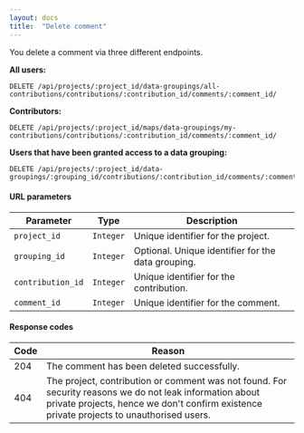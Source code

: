 ```yaml
---
layout: docs
title:  "Delete comment"
---
```


You delete a comment via three different endpoints.

**All users:**

``````
DELETE /api/projects/:project_id/data-groupings/all-contributions/contributions/:contribution_id/comments/:comment_id/
``````

**Contributors:**

``````
DELETE /api/projects/:project_id/maps/data-groupings/my-contributions/contributions/:contribution_id/comments/:comment_id/
``````

**Users that have been granted access to a data grouping:**

``````
DELETE /api/projects/:project_id/data-groupings/:grouping_id/contributions/:contribution_id/comments/:comment_id/
``````

#### URL parameters

Parameter         | Type        | Description
------------------|-------------|--------------------------------------
`project_id`      | `Integer`   | Unique identifier for the project.
`grouping_id`     | `Integer`   | Optional. Unique identifier for the data grouping.
`contribution_id` | `Integer`   | Unique identifier for the contribution.
`comment_id`      | `Integer`   | Unique identifier for the comment.

#### Response codes

Code  |  Reason
------|-----------------------------------------
 204  | The comment has been deleted successfully.
 404  | The project, contribution or comment was not found. For security reasons we do not leak information about private projects, hence we don't confirm existence private projects to unauthorised users.